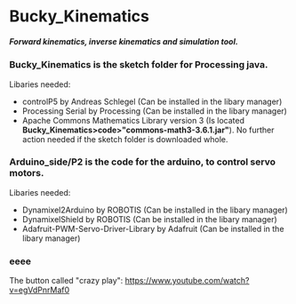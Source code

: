 # Bucky_Kinematics
 ##### Forward kinematics, inverse kinematics and simulation tool.


### Bucky_Kinematics is the sketch folder for Processing java.

Libaries needed:
- controlP5 by Andreas Schlegel (Can be installed in the libary manager)
- Processing Serial by Processing (Can be installed in the libary manager)
- Apache Commons Mathematics Library version 3 (Is located **Bucky_Kinematics>code>"commons-math3-3.6.1.jar"**). No further action needed if the sketch folder is downloaded whole. 


### Arduino_side/P2 is the code for the arduino, to control servo motors.

Libaries needed:
- Dynamixel2Arduino by ROBOTIS (Can be installed in the libary manager)
- DynamixelShield by ROBOTIS (Can be installed in the libary manager)
- Adafruit-PWM-Servo-Driver-Library by Adafruit (Can be installed in the libary manager)

### eeee
The button called "crazy play": https://www.youtube.com/watch?v=egVdPnrMaf0 
